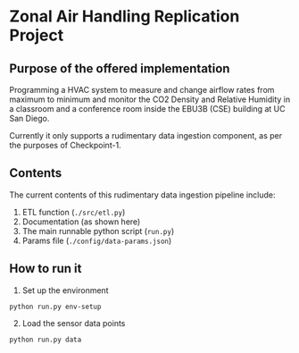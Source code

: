 # Zonal Air Handling Replication Project

## Purpose of the offered implementation
Programming a HVAC system to measure and change airflow rates from maximum to minimum and monitor the CO2 Density and Relative Humidity in a classroom and a conference room inside the EBU3B (CSE) building at UC San Diego.

Currently it only supports a rudimentary data ingestion component, as per the purposes of Checkpoint-1.

## Contents
The current contents of this rudimentary data ingestion pipeline include:
1. ETL function (`./src/etl.py`)
2. Documentation (as shown here)
3. The main runnable python script (`run.py`)
4. Params file (`./config/data-params.json`)

## How to run it

1. Set up the environment

`python run.py env-setup`

2. Load the sensor data points

`python run.py data`
